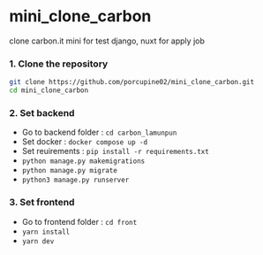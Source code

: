 # mini_clone_carbon
clone carbon.it mini for test django, nuxt for apply job


### 1. Clone the repository

```bash
git clone https://github.com/porcupine02/mini_clone_carbon.git
cd mini_clone_carbon
```


### 2. Set backend 
-   Go to backend folder : `cd carbon_lamunpun`
-   Set docker : `docker compose up -d`
-   Set reuirements : `pip install -r requirements.txt`
-   `python manage.py makemigrations`
-   `python manage.py migrate`
-   `python3 manage.py runserver`


### 3. Set frontend 
-   Go to frontend folder : `cd front`
-   `yarn install`
-   `yarn dev`
